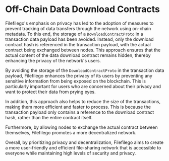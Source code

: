 # Off-Chain Data Download Contracts

Filefilego's emphasis on privacy has led to the adoption of measures to prevent tracking of data transfers through the network using on-chain metadata. To this end, the storage of a `DownloadContractProto` in a transaction data payload has been avoided. Instead, only the download contract hash is referenced in the transaction payload, with the actual contract being exchanged between nodes. This approach ensures that the actual content of the data download contract remains hidden, thereby enhancing the privacy of the network's users.

By avoiding the storage of the `DownloadContractProto` in the transaction data payload, Filefilego enhances the privacy of its users by preventing any sensitive information from being exposed on the blockchain. This is particularly important for users who are concerned about their privacy and want to protect their data from prying eyes.

In addition, this approach also helps to reduce the size of the transactions, making them more efficient and faster to process. This is because the transaction payload only contains a reference to the download contract hash, rather than the entire contract itself.

Furthermore, by allowing nodes to exchange the actual contract between themselves, Filefilego promotes a more decentralized network.

Overall, by prioritizing privacy and decentralization, Filefilego aims to create a more user-friendly and efficient file-sharing network that is accessible to everyone while maintaining high levels of security and privacy.